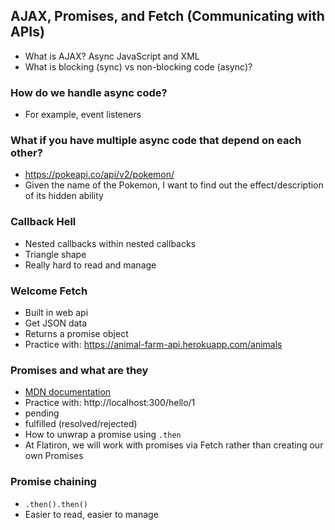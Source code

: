 ## AJAX, Promises, and Fetch (Communicating with APIs)
- What is AJAX? Async JavaScript and XML
- What is blocking (sync) vs non-blocking code (async)?

### How do we handle async code?
- For example, event listeners

### What if you have multiple async code that depend on each other?
- https://pokeapi.co/api/v2/pokemon/
- Given the name of the Pokemon, I want to find out the effect/description of its hidden ability

### Callback Hell
- Nested callbacks within nested callbacks
- Triangle shape
- Really hard to read and manage

### Welcome Fetch
- Built in web api
- Get JSON data
- Returns a promise object
- Practice with:  https://animal-farm-api.herokuapp.com/animals

### Promises and what are they
- [MDN documentation](https://developer.mozilla.org/en-US/docs/Web/JavaScript/Reference/Global_Objects/Promise)
- Practice with: http://localhost:300/hello/1
- pending
- fulfilled (resolved/rejected)
- How to unwrap a promise using `.then`
- At Flatiron, we will work with promises via Fetch rather than creating our own Promises

### Promise chaining
- `.then().then()`
- Easier to read, easier to manage
